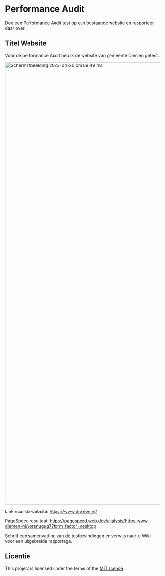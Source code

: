 # Performance Audit 

Doe een Performance Audit test op een bestaande website en rapporteer daar over.

## Titel Website

Voor de performance Audit heb ik de website van gemeente Diemen getest. 

<img width="1437" alt="Schermafbeelding 2023-04-20 om 09 49 48" src="https://user-images.githubusercontent.com/112861069/233297301-344a697b-e813-4456-bb55-fdfa8f1612d8.png">


Link naar de website:
https://www.diemen.nl/ 

PageSpeed resultaat:
https://pagespeed.web.dev/analysis/https-www-diemen-nl/yorsnugug7?form_factor=desktop 



Schrijf een samenvatting van de testbevindingen en verwijs naar je Wiki voor een uitgebreide rapportage.


## Licentie

This project is licensed under the terms of the [MIT license](./LICENSE).
